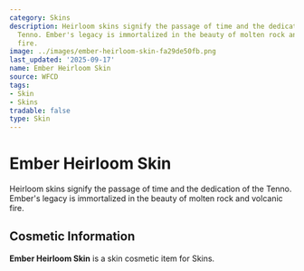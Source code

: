```yaml
---
category: Skins
description: Heirloom skins signify the passage of time and the dedication of the
  Tenno. Ember's legacy is immortalized in the beauty of molten rock and volcanic
  fire.
image: ../images/ember-heirloom-skin-fa29de50fb.png
last_updated: '2025-09-17'
name: Ember Heirloom Skin
source: WFCD
tags:
- Skin
- Skins
tradable: false
type: Skin
---
```


# Ember Heirloom Skin

Heirloom skins signify the passage of time and the dedication of the Tenno. Ember's legacy is immortalized in the beauty of molten rock and volcanic fire.

## Cosmetic Information

**Ember Heirloom Skin** is a skin cosmetic item for Skins.

